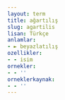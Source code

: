 ```yaml
---
layout: term
title: ağartılış
slug: agartilis
lisan: Türkçe
anlamlar:
- ► beyazlatılış
ozellikler:
- - isim
ornekler:
- - ''
orneklerkaynak:
- - ''
---
```

